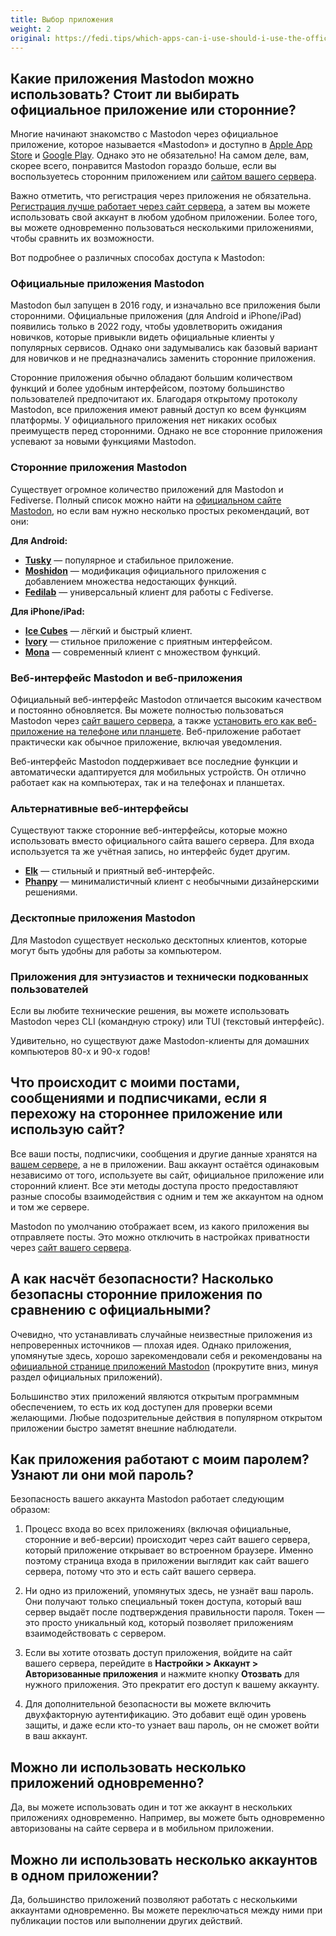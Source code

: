 ```yaml
---
title: Выбор приложения
weight: 2
original: https://fedi.tips/which-apps-can-i-use-should-i-use-the-official-app-or-a-third-party-app
---
```


## Какие приложения Mastodon можно использовать? Стоит ли выбирать официальное приложение или сторонние?

Многие начинают знакомство с Mastodon через официальное приложение, которое
называется «Mastodon» и доступно в [Apple App Store] и [Google Play].
Однако это не обязательно! На самом деле, вам, скорее всего, понравится Mastodon
гораздо больше, если вы воспользуетесь сторонним приложением или
[сайтом вашего сервера][сайт вашего сервера].

[сайт вашего сервера]: /quick-start/using-server-site

[Apple App Store]: https://apps.apple.com/app/id1571998974
[Google Play]: https://play.google.com/store/apps/details?id=org.joinmastodon.android

Важно отметить, что регистрация через приложения не обязательна.
[Регистрация лучше работает через сайт сервера][вашем сервере], а затем вы
можете использовать свой аккаунт в любом удобном приложении. Более того, вы
можете одновременно пользоваться несколькими приложениями, чтобы сравнить их
возможности.

Вот подробнее о различных способах доступа к Mastodon:

### Официальные приложения Mastodon

Mastodon был запущен в 2016 году, и изначально все приложения были сторонними. Официальные приложения (для Android и iPhone/iPad) появились только в 2022 году, чтобы удовлетворить ожидания новичков, которые привыкли видеть официальные клиенты у популярных сервисов. Однако они задумывались как базовый вариант для новичков и не предназначались заменить сторонние приложения.

Сторонние приложения обычно обладают большим количеством функций и более удобным интерфейсом, поэтому большинство пользователей предпочитают их. Благодаря открытому протоколу Mastodon, все приложения имеют равный доступ ко всем функциям платформы. У официального приложения нет никаких особых преимуществ перед сторонними.
Однако не все сторонние приложения успевают за новыми функциями Mastodon.

### Сторонние приложения Mastodon

Существует огромное количество приложений для Mastodon и Fediverse. Полный
список можно найти на [официальном сайте Mastodon](https://joinmastodon.org/ru/apps),
но если вам нужно несколько простых рекомендаций, вот они:

**Для Android:**
- [**Tusky**](https://play.google.com/store/apps/details?id=com.keylesspalace.tusky) — популярное и стабильное приложение.
- [**Moshidon**](https://play.google.com/store/apps/details?id=org.joinmastodon.android.moshinda) — модификация официального приложения с добавлением множества недостающих функций.
- [**Fedilab**](https://play.google.com/store/apps/details?id=app.fedilab.android) — универсальный клиент для работы с Fediverse.

**Для iPhone/iPad:**
- [**Ice Cubes**](https://apps.apple.com/app/ice-cubes-for-mastodon/id6444915884) — лёгкий и быстрый клиент.
- [**Ivory**](https://apps.apple.com/app/ivory-for-mastodon-by-tapbots/id6444602274) — стильное приложение с приятным интерфейсом.
- [**Mona**](https://apps.apple.com/app/mona-for-mastodon/id1659154653) — современный клиент с множеством функций.

### Веб-интерфейс Mastodon и веб-приложения

Официальный веб-интерфейс Mastodon отличается высоким качеством и постоянно
обновляется. Вы можете полностью пользоваться Mastodon через [сайт вашего сервера],
а также [установить его как веб-приложение на телефоне или планшете](/quick-start/using-web-app).
Веб-приложение работает практически как обычное приложение, включая уведомления.

Веб-интерфейс Mastodon поддерживает все последние функции и автоматически адаптируется для мобильных устройств. Он отлично работает как на компьютерах, так и на телефонах и планшетах.

### Альтернативные веб-интерфейсы

Существуют также сторонние веб-интерфейсы, которые можно использовать вместо официального сайта вашего сервера. Для входа используется та же учётная запись, но интерфейс будет другим.

- [**Elk**](https://elk.zone) — стильный и приятный веб-интерфейс.
- [**Phanpy**](https://phanpy.social) — минималистичный клиент с необычными дизайнерскими решениями.

### Десктопные приложения Mastodon

Для Mastodon существует несколько десктопных клиентов<!--(todo: добавить ссылку)-->, которые могут быть удобны для работы за компьютером.

### Приложения для энтузиастов и технически подкованных пользователей

Если вы любите технические решения, вы можете использовать Mastodon через CLI (командную строку) или TUI (текстовый интерфейс)<!--(todo: добавить ссылку)-->.

Удивительно, но существуют даже Mastodon-клиенты для домашних компьютеров 80-х и 90-х годов!<!--(todo: добавить ссылку)-->

## Что происходит с моими постами, сообщениями и подписчиками, если я перехожу на стороннее приложение или использую сайт?

Все ваши посты, подписчики, сообщения и другие данные хранятся на [вашем сервере],
а не в приложении. Ваш аккаунт остаётся одинаковым независимо от того,
используете вы сайт, официальное приложение или сторонний клиент. Все эти методы
доступа просто предоставляют разные способы взаимодействия с одним и тем же
аккаунтом на одном и том же сервере.

[вашем сервере]: /quick-start/choose-a-server

Mastodon по умолчанию отображает всем, из какого приложения вы отправляете посты.
Это можно отключить в настройках приватности через [сайт вашего сервера].

## А как насчёт безопасности? Насколько безопасны сторонние приложения по сравнению с официальными?

Очевидно, что устанавливать случайные неизвестные приложения из непроверенных источников — плохая идея. Однако приложения, упомянутые здесь, хорошо зарекомендовали себя и рекомендованы на [официальной странице приложений Mastodon](https://joinmastodon.org/ru/apps) (прокрутите вниз, минуя раздел официальных приложений).

Большинство этих приложений являются открытым программным обеспечением, то есть их код доступен для проверки всеми желающими. Любые подозрительные действия в популярном открытом приложении быстро заметят внешние наблюдатели.

## Как приложения работают с моим паролем? Узнают ли они мой пароль?

Безопасность вашего аккаунта Mastodon работает следующим образом:

1. Процесс входа во всех приложениях (включая официальные, сторонние и веб-версии) происходит через сайт вашего сервера, который приложение открывает во встроенном браузере. Именно поэтому страница входа в приложении выглядит как сайт вашего сервера, потому что это и есть сайт вашего сервера.

2. Ни одно из приложений, упомянутых здесь, не узнаёт ваш пароль. Они получают только специальный токен доступа, который ваш сервер выдаёт после подтверждения правильности пароля. Токен — это просто уникальный код, который позволяет приложениям взаимодействовать с сервером.

3. Если вы хотите отозвать доступ приложения, войдите на сайт вашего сервера, перейдите в **Настройки > Аккаунт > Авторизованные приложения** и нажмите кнопку **Отозвать** для нужного приложения. Это прекратит его доступ к вашему аккаунту.

4. Для дополнительной безопасности вы можете включить двухфакторную аутентификацию. Это добавит ещё один уровень защиты, и даже если кто-то узнает ваш пароль, он не сможет войти в ваш аккаунт.

## Можно ли использовать несколько приложений одновременно?

Да, вы можете использовать один и тот же аккаунт в нескольких приложениях одновременно. Например, вы можете быть одновременно авторизованы на сайте сервера и в мобильном приложении.

## Можно ли использовать несколько аккаунтов в одном приложении?

Да, большинство приложений позволяют работать с несколькими аккаунтами одновременно. Вы можете переключаться между ними при публикации постов или выполнении других действий.